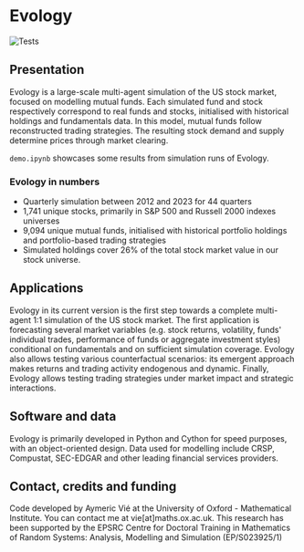 # Evology 

![Tests](https://github.com/aymericvie/evology/actions/workflows/runs.yml/badge.svg?branch=master)

## Presentation

Evology is a large-scale multi-agent simulation of the US stock market, focused on modelling mutual funds. Each simulated fund and stock respectively correspond to real funds and stocks, initialised with historical holdings and fundamentals data. In this model, mutual funds follow reconstructed trading strategies. The resulting stock demand and supply determine prices through market clearing. 

```demo.ipynb``` showcases some results from simulation runs of Evology.

### Evology in numbers
* Quarterly simulation between 2012 and 2023 for 44 quarters
* 1,741 unique stocks, primarily in S&P 500 and Russell 2000 indexes universes
* 9,094 unique mutual funds, initialised with historical portfolio holdings and portfolio-based trading strategies
* Simulated holdings cover 26% of the total stock market value in our stock universe.

## Applications 
Evology in its current version is the first step towards a complete multi-agent 1:1 simulation of the US stock market. The first application is forecasting several market variables (e.g. stock returns, volatility, funds' individual trades, performance of funds or aggregate investment styles) conditional on fundamentals and on sufficient simulation coverage. Evology also allows testing various counterfactual scenarios: its emergent approach makes returns and trading activity endogenous and dynamic. Finally, Evology allows testing trading strategies under market impact and strategic interactions.

## Software and data
Evology is primarily developed in Python and Cython for speed purposes, with an object-oriented design. Data used for modelling include CRSP, Compustat, SEC-EDGAR and other leading financial services providers.

## Contact, credits and funding

Code developed by Aymeric Vié at the University of Oxford - Mathematical Institute. You can contact me at vie[at]maths.ox.ac.uk. 
This research has been supported by the EPSRC Centre for Doctoral Training in Mathematics of Random Systems: Analysis, Modelling and Simulation (EP/S023925/1)
